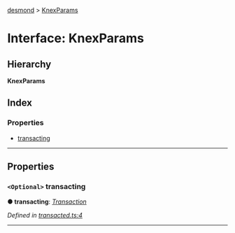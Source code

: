 [desmond](../README.md) > [KnexParams](../interfaces/knexparams.md)

# Interface: KnexParams

## Hierarchy

**KnexParams**

## Index

### Properties

* [transacting](knexparams.md#transacting)

---

## Properties

<a id="transacting"></a>

### `<Optional>` transacting

**● transacting**: *[Transaction](../#transaction)*

*Defined in [transacted.ts:4](https://github.com/AckeeCZ/desmond/blob/d5e9561/src/lib/transacted.ts#L4)*

___

